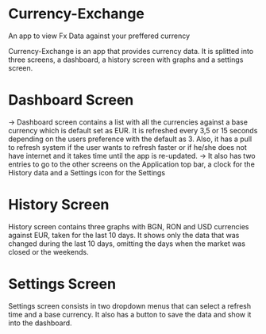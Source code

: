 # Currency-Exchange
An app to view Fx Data against your preffered currency


Currency-Exchange is an app that provides currency data. It is splitted into three screens, a dashboard, a history screen with graphs and a settings screen.


# Dashboard Screen
  -> Dashboard screen contains a list with all the currencies against a base currency which is default set as EUR. It is refreshed every 3,5 or 15 seconds depending on the users preference with the default as 3. Also, it has a pull to refresh system if the user wants to refresh faster or if he/she does not have internet and it takes time until the app is re-updated.
  -> It also has two entries to go to the other screens on the Application top bar, a clock for the History data and a Settings icon for the Settings 
  
  
 # History Screen
   History screen contains three graphs with BGN, RON and USD currencies against EUR, taken for the last 10 days. It shows only the data that was changed during the last 10 days, omitting the days when the market was closed or the weekends.
    
 # Settings Screen
 Settings screen consists in two dropdown menus that can select a refresh time and a base currency. It also has a button to save the data and show it into the dashboard. 
